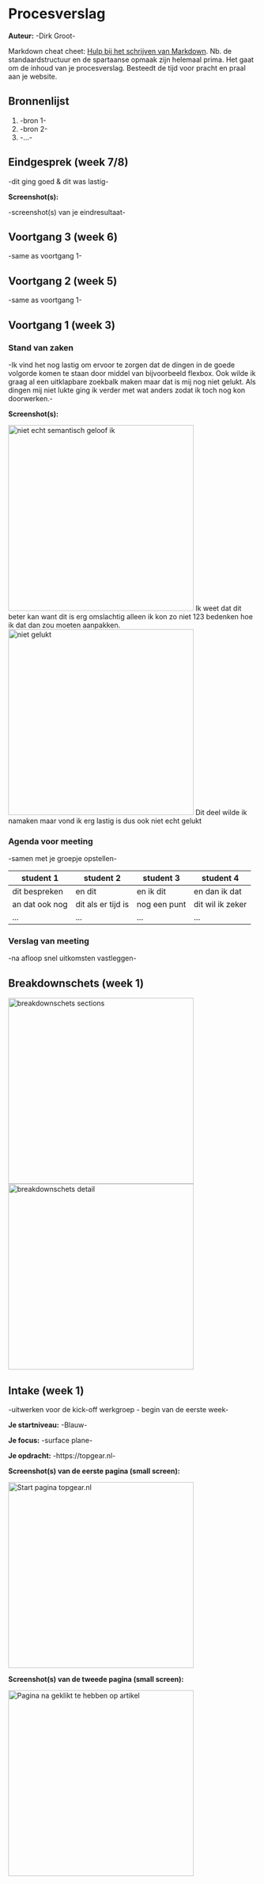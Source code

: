 # Procesverslag
**Auteur:** -Dirk Groot-

Markdown cheat cheet: [Hulp bij het schrijven van Markdown](https://github.com/adam-p/markdown-here/wiki/Markdown-Cheatsheet). Nb. de standaardstructuur en de spartaanse opmaak zijn helemaal prima. Het gaat om de inhoud van je procesverslag. Besteedt de tijd voor pracht en praal aan je website.



## Bronnenlijst
1. -bron 1-
2. -bron 2-
3. -...-



## Eindgesprek (week 7/8)

-dit ging goed & dit was lastig-

**Screenshot(s):**

-screenshot(s) van je eindresultaat-



## Voortgang 3 (week 6)

-same as voortgang 1-



## Voortgang 2 (week 5)

-same as voortgang 1-



## Voortgang 1 (week 3)

### Stand van zaken

-Ik vind het nog lastig om ervoor te zorgen dat de dingen in de goede volgorde komen te staan door middel van bijvoorbeeld flexbox. Ook wilde ik graag al een uitklapbare zoekbalk maken maar dat is mij nog niet gelukt. Als dingen mij niet lukte ging ik verder met wat anders zodat ik toch nog kon doorwerken.-

**Screenshot(s):**

<img src="images/dubbelartikel.png" width="375px" alt="niet echt semantisch geloof ik">
Ik weet dat dit beter kan want dit is erg omslachtig alleen ik kon zo niet 123 bedenken hoe ik dat dan zou moeten aanpakken.
 <img src="images/legoferrari.jpg" width="375px" alt="niet gelukt">
 Dit deel wilde ik namaken maar vond ik erg lastig is dus ook niet echt gelukt

### Agenda voor meeting

-samen met je groepje opstellen-

| student 1      | student 2          | student 3    | student 4        |
| ---            | ---                | ---          | ---              |
| dit bespreken  | en dit             | en ik dit    | en dan ik dat    |
| an dat ook nog | dit als er tijd is | nog een punt | dit wil ik zeker |
| ...            | ...                | ...          | ...              |

### Verslag van meeting

-na afloop snel uitkomsten vastleggen-



## Breakdownschets (week 1)

<img src="images/breakdownschets2.jpg" width="375px" alt="breakdownschets sections">
<img src="images/breakdownschets1.jpg" width="375px" alt="breakdownschets detail">


## Intake (week 1)
-uitwerken voor de kick-off werkgroep - begin van de eerste week-

**Je startniveau:** -Blauw-

**Je focus:** -surface plane-

**Je opdracht:** -https://topgear.nl-

**Screenshot(s) van de eerste pagina (small screen):**

<img src="images/scherm1.PNG" width="375px" alt="Start pagina topgear.nl">

**Screenshot(s) van de tweede pagina (small screen):**

<img src="images/scherm2.PNG" width="375px" alt="Pagina na geklikt te hebben op artikel">
